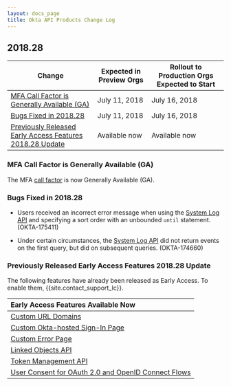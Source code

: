 ```yaml
---
layout: docs_page
title: Okta API Products Change Log
---
```


## 2018.28

| Change                                                                                                               | Expected in Preview Orgs | Rollout to Production Orgs Expected to Start |
| -------------------------------------------------------------------------------------------------------------------- | ------------------------ | -------------------------------------------- |
| [MFA Call Factor is Generally Available (GA)](#mfa-call-factor-is-generally-available-ga)   | July 11, 2018            | July 16, 2018                                |
| [Bugs Fixed in 2018.28](#bugs-fixed-in-201828)                                                                       | July 11, 2018            | July 16, 2018                                |
| [Previously Released Early Access Features 2018.28 Update](#previously-released-early-access-features-201828-update) | Available now            | Available now                                

### MFA Call Factor is Generally Available (GA)

The MFA [call factor](/docs/api/resources/factors#factor-type) is now Generally Available (GA).

### Bugs Fixed in 2018.28

* Users received an incorrect error message when using the [System Log API](/docs/api/resources/system_log) and specifying a sort order with an unbounded `until` statement. (OKTA-175411)

 * Under certain circumstances, the [System Log API](/docs/api/resources/system_log) did not return events on the first query, but did on subsequent queries. (OKTA-174660)

### Previously Released Early Access Features 2018.28 Update

The following features have already been released as Early Access. To enable them, {{site.contact_support_lc}}.

| Early Access Features Available Now
| :------------------------------------------------- |
| [Custom URL Domains](#custom-url-domains-are-in-early-access)|
| [Custom Okta-hosted Sign-In Page](#custom-okta-hosted-sign-in-page-is-in-early-access)|
| [Custom Error Page](#custom-error-page-is-in-early-access)|
| [Linked Objects API](#linked-objects-api-in-early-access-ea) |
| [Token Management API](#token-management-api-is-in-early-access-ea) |
| [User Consent for OAuth 2.0 and OpenID Connect Flows](#user-consent-for-oauth-20-and-openid-connect-flows-in-early-availability-ea) |
